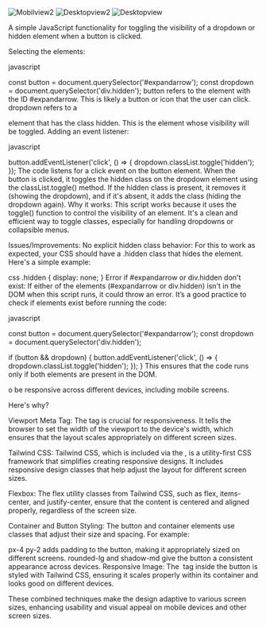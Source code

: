 


![Mobilview2](https://github.com/user-attachments/assets/f6713c94-badf-4727-abd0-981e1dbb1a9c)
![Desktopview2](https://github.com/user-attachments/assets/2b1e0a9c-0909-453d-ba90-5565df700713)
![Desktopview](https://github.com/user-attachments/assets/8f6d5830-03da-4a7d-8745-2128846f0593)

A simple JavaScript functionality for toggling the visibility of a dropdown or hidden element when a button is clicked. 


Selecting the elements:

javascript

const button = document.querySelector('#expandarrow');
const dropdown = document.querySelector('div.hidden');
button refers to the element with the ID #expandarrow. This is likely a button or icon that the user can click.
dropdown refers to a <div> element that has the class hidden. This is the element whose visibility will be toggled.
Adding an event listener:

javascript

button.addEventListener('click', () => {
    dropdown.classList.toggle('hidden');
});
The code listens for a click event on the button element.
When the button is clicked, it toggles the hidden class on the dropdown element using the classList.toggle() method.
If the hidden class is present, it removes it (showing the dropdown), and if it's absent, it adds the class (hiding the dropdown again).
Why it works:
This script works because it uses the toggle() function to control the visibility of an element. It's a clean and efficient way to toggle classes, especially for handling dropdowns or collapsible menus.

Issues/Improvements:
No explicit hidden class behavior: For this to work as expected, your CSS should have a .hidden class that hides the element. Here's a simple example:

css
.hidden {
    display: none;
}
Error if #expandarrow or div.hidden don't exist: 
If either of the elements (#expandarrow or div.hidden) isn't in the DOM when this script runs, it could throw an error. It’s a good practice to check if elements exist before running the code:

javascript

const button = document.querySelector('#expandarrow');
const dropdown = document.querySelector('div.hidden');

if (button && dropdown) {
    button.addEventListener('click', () => {
        dropdown.classList.toggle('hidden');
    });
}
This ensures that the code runs only if both elements are present in the DOM.


o be responsive across different devices, including mobile screens.

 Here's why?

Viewport Meta Tag:
The <meta name="viewport" content="width=device-width, initial-scale=1.0"> tag is crucial for responsiveness. It tells the browser to set the width of the viewport to the device's width, which ensures that the layout scales appropriately on different screen sizes.

Tailwind CSS:
Tailwind CSS, which is included via the <script src="https://cdn.tailwindcss.com"></script>, is a utility-first CSS framework that simplifies creating responsive designs. It includes responsive design classes that help adjust the layout for different screen sizes.

Flexbox: 
The flex utility classes from Tailwind CSS, such as flex, items-center, and justify-center, ensure that the content is centered and aligned properly, regardless of the screen size.

Container and Button Styling: 
The button and container elements use classes that adjust their size and spacing. For example:

px-4 py-2 adds padding to the button, making it appropriately sized on different screens.
rounded-lg and shadow-md give the button a consistent appearance across devices.
Responsive Image:
The <img> tag inside the button is styled with Tailwind CSS, ensuring it scales properly within its container and looks good on different devices.

These combined techniques make the design adaptive to various screen sizes, enhancing usability and visual appeal on mobile devices and other screen sizes.
